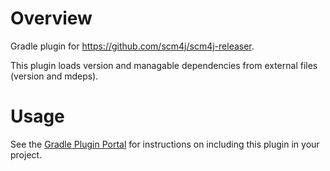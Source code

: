 # Overview

Gradle plugin for https://github.com/scm4j/scm4j-releaser.

This plugin loads version and managable dependencies from external files (version and mdeps).

# Usage

See the [Gradle Plugin Portal](https://plugins.gradle.org/plugin/io.github.scm4j.scm4j-releaser-gradle-plugin) for instructions on including this plugin in your project.
